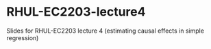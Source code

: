 # RHUL-EC2203-lecture4
Slides for RHUL-EC2203 lecture 4 (estimating causal effects in simple regression)
